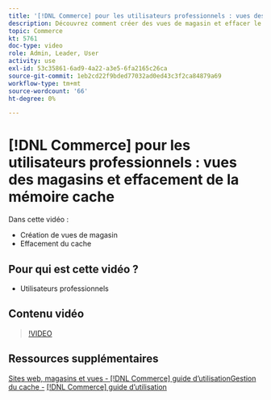 ```yaml
---
title: '[!DNL Commerce] pour les utilisateurs professionnels : vues des magasins et effacement de la mémoire cache'
description: Découvrez comment créer des vues de magasin et effacer le cache.
topic: Commerce
kt: 5761
doc-type: video
role: Admin, Leader, User
activity: use
exl-id: 53c35861-6ad9-4a22-a3e5-6fa2165c26ca
source-git-commit: 1eb2cd22f9bded77032ad0ed43c3f2ca84879a69
workflow-type: tm+mt
source-wordcount: '66'
ht-degree: 0%

---
```


# [!DNL Commerce] pour les utilisateurs professionnels : vues des magasins et effacement de la mémoire cache

Dans cette vidéo :

- Création de vues de magasin
- Effacement du cache

## Pour qui est cette vidéo ?

- Utilisateurs professionnels

## Contenu vidéo

>[!VIDEO](https://video.tv.adobe.com/v/35946?quality=12&learn=on)

## Ressources supplémentaires

[Sites web, magasins et vues -  [!DNL Commerce] guide d’utilisationGestion du cache -](https://docs.magento.com/user-guide/stores/websites-stores-views.html)
[  [!DNL Commerce]  guide d’utilisation](https://docs.magento.com/user-guide/system/cache-management.html)
